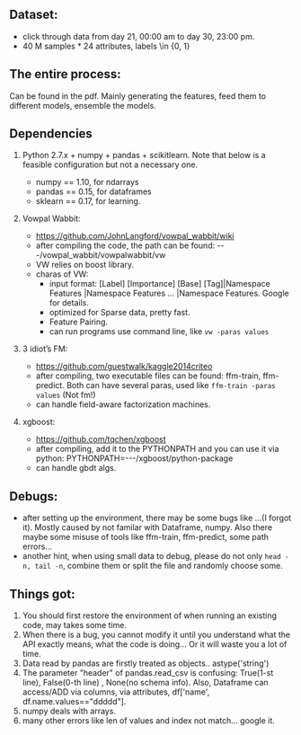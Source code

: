 ## Dataset:
- click through data from day 21, 00:00 am to day 30, 23:00 pm.
- 40 M samples * 24 attributes, labels \in {0, 1}

## The entire process:
Can be found in the pdf. Mainly generating the features, feed them to different models, ensemble the models.

## Dependencies
1. Python 2.7.x + numpy + pandas + scikit­learn. Note that below is a feasible configuration but not a necessary one.
	- numpy == 1.10, for ndarrays
	- pandas == 0.15, for dataframes
	- sklearn == 0.17, for learning.

2. Vowpal Wabbit:
	- https://github.com/JohnLangford/vowpal_wabbit/wiki
	- after compiling the code, the path can be found: ---/vowpal_wabbit/vowpalwabbit/vw
	- VW relies on boost library.
	- charas of VW:
		- input format: [Label] [Importance] [Base] [Tag]|Namespace Features |Namespace Features ... |Namespace Features. Google for details.
		- optimized for Sparse data, pretty fast.
		- Feature Pairing.
		- can run programs use command line, like ```vw -paras values```

3. 3 idiot’s FM: 
	- https://github.com/guestwalk/kaggle­2014­criteo
	- after compiling, two executable files can be found: ffm-train, ffm-predict. Both can have several paras, used like ```ffm-train -paras values``` (Not fm!)
	- can handle field-aware factorization machines.

4. xgboost: 
	- https://github.com/tqchen/xgboost
	- after compiling, add it to the PYTHONPATH and you can use it via python: PYTHONPATH=---/xgboost/python-package
	- can handle gbdt algs.

## Debugs:
- after setting up the environment, there may be some bugs like ...(I forgot it). Mostly caused by not familar with Dataframe, numpy. Also there maybe some misuse of tools like ffm-train, ffm-predict, some path errors...
- another hint, when using small data to debug, please do not only ```head -n, tail -n```, combine them or split the file and randomly choose some.

## Things got:
1. You should first restore the environment of when running an existing code, may takes some time.
2. When there is a bug, you cannot modify it until you understand what the API exactly means, what the code is doing... Or it will waste you a lot of time.
3. Data read by pandas are firstly treated as objects.. astype('string')
4. The parameter "header" of pandas.read_csv is confusing: True(1-st line), False(0-th line)
, None(no schema info). Also, Dataframe can access/ADD via columns, via attributes, df['name', df.name.values=="ddddd"].
5. numpy deals with arrays.
6. many other errors like len of values and index not match... google it.


